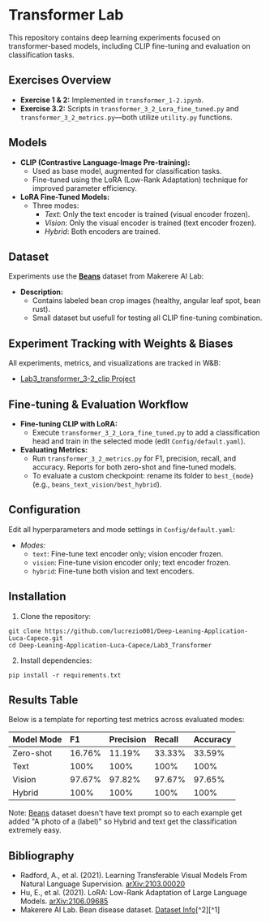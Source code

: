# Transformer Lab

This repository contains deep learning experiments focused on transformer-based models, including CLIP fine-tuning and evaluation on classification tasks.

## Exercises Overview

- **Exercise 1 \& 2:** Implemented in `transformer_1-2.ipynb`.
- **Exercise 3.2:** Scripts in `transformer_3_2_Lora_fine_tuned.py` and `transformer_3_2_metrics.py`—both utilize `utility.py` functions.


## Models

- **CLIP (Contrastive Language-Image Pre-training):**
    - Used as base model, augmented for classification tasks.
    - Fine-tuned using the LoRA (Low-Rank Adaptation) technique for improved parameter efficiency.
- **LoRA Fine-Tuned Models:**
    - Three modes:
        - *Text*: Only the text encoder is trained (visual encoder frozen).
        - *Vision*: Only the visual encoder is trained (text encoder frozen).
        - *Hybrid*: Both encoders are trained.


## Dataset

Experiments use the [**Beans**](https://huggingface.co/datasets/AI-Lab-Makerere/beans) dataset from Makerere AI Lab:

- **Description:**
    - Contains labeled bean crop images (healthy, angular leaf spot, bean rust).
    - Small dataset but usefull for testing all CLIP fine-tuning combination.


## Experiment Tracking with Weights \& Biases

All experiments, metrics, and visualizations are tracked in W\&B:

- [Lab3_transformer_3-2_clip Project](https://wandb.ai/lucacapece007-universit-di-firenze/Lab3_transformer_3-2_clip?nw=nwuserlucacapece007)


## Fine-tuning \& Evaluation Workflow

- **Fine-tuning CLIP with LoRA:**
    - Execute `transformer_3_2_Lora_fine_tuned.py` to add a classification head and train in the selected mode (edit `Config/default.yaml`).
- **Evaluating Metrics:**
    - Run `transformer_3_2_metrics.py` for F1, precision, recall, and accuracy. Reports for both zero-shot and fine-tuned models.
    - To evaluate a custom checkpoint: rename its folder to `best_{mode}` (e.g., `beans_text_vision/best_hybrid`).


## Configuration

Edit all hyperparameters and mode settings in `Config/default.yaml`:

- *Modes:*
    - `text`: Fine-tune text encoder only; vision encoder frozen.
    - `vision`: Fine-tune vision encoder only; text encoder frozen.
    - `hybrid`: Fine-tune both vision and text encoders.


## Installation

1. Clone the repository:

```
git clone https://github.com/lucrezio001/Deep-Leaning-Application-Luca-Capece.git
cd Deep-Leaning-Application-Luca-Capece/Lab3_Transformer
```

2. Install dependencies:

```
pip install -r requirements.txt
```


## Results Table

Below is a template for reporting test metrics across evaluated modes:


| Model Mode | F1 | Precision | Recall | Accuracy |
| :-- | :-- | :-- | :-- | :-- |
| Zero-shot | 16.76% | 11.19% | 33.33% | 33.59% |
| Text | 100% | 100% | 100% | 100% |
| Vision | 97.67% | 97.82% | 97.67% | 97.65% |
| Hybrid | 100% | 100% | 100% | 100% |

Note: [Beans](https://huggingface.co/datasets/AI-Lab-Makerere/beans) dataset doesn't have text prompt so to each example get added "A photo of a (label)" so Hybrid and text get the classification extremely easy.

## Bibliography

- Radford, A., et al. (2021). Learning Transferable Visual Models From Natural Language Supervision. [arXiv:2103.00020](https://arxiv.org/abs/2103.00020)
- Hu, E., et al. (2021). LoRA: Low-Rank Adaptation of Large Language Models. [arXiv:2106.09685](https://arxiv.org/abs/2106.09685)
- Makerere AI Lab. Bean disease dataset. [Dataset Info](https://huggingface.co/datasets/AI-Lab-Makerere/beans)[^2][^1]

